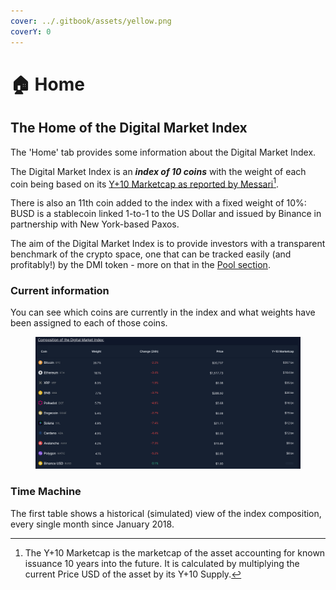 ```yaml
---
cover: ../.gitbook/assets/yellow.png
coverY: 0
---
```


# 🏠 Home

## The Home of the Digital Market Index

The 'Home' tab provides some information about the Digital Market Index.

The Digital Market Index is an _**index of 10 coins**_ with the weight of each coin being based on its [Y+10 Marketcap as reported by Messari](#user-content-fn-1)[^1].&#x20;

There is also an 11th coin added to the index with a fixed weight of 10%: BUSD is a stablecoin linked 1-to-1 to the US Dollar and issued by Binance in partnership with New York-based Paxos.



The aim of the Digital Market Index is to provide investors with a transparent benchmark of the crypto space, one that can be tracked easily (and profitably!) by the DMI token - more on that in the [Pool section](../summary-of-each-tab/pool/).

### Current information

You can see which coins are currently in the index and what weights have been assigned to each of those coins.&#x20;



<figure><img src="../.gitbook/assets/Screenshot 2023-01-19 at 01.10.12.png" alt=""><figcaption></figcaption></figure>

### Time Machine

The first table shows a historical (simulated) view of the index composition, every single month since January 2018.

[^1]: The Y+10 Marketcap is the marketcap of the asset accounting for known issuance 10 years into the future. It is calculated by multiplying the current Price USD of the asset by its Y+10 Supply.
